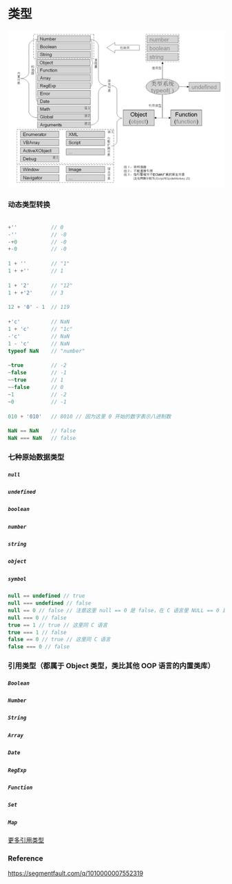 # 类型

![图截自《JavaScript 语言精髓与编程实践》，侵删](../img/jstypes.png)

### 动态类型转换

```js

+''           // 0
-''           // -0
-+0           // -0
+-0           // -0

1 + ''        // "1"
1 + +''       // 1

1 + '2'       // "12"
1 + +'2'      // 3

12 + '0' - 1  // 119

+'c'          // NaN
1 + 'c'       // "1c"
-'c'          // NaN
1 - 'c'       // NaN
typeof NaN    // "number"

~true         // -2
~false        // -1
~~true        // 1
~~false       // 0
~1            // -2
~0            // -1

010 + '010'   // 8010 // 因为这里 0 开始的数字表示八进制数

NaN == NaN    // false
NaN === NaN   // false

```

### 七种原始数据类型

##### `null`

##### `undefined`

##### `boolean`

##### `number`

##### `string`

##### `object`

##### `symbol`

```js
null == undefined // true
null === undefined // false
null == 0 // false // 注意这里 null == 0 是 false，在 C 语言里 NULL == 0 是 true
null === 0 // false
true == 1 // true // 这里同 C 语言
true === 1 // false
false == 0 // true // 这里同 C 语言
false === 0 // false
```

### 引用类型（都属于 Object 类型，类比其他 OOP 语言的内置类库）

##### `Boolean`

##### `Number`

##### `String`

##### `Array`

##### `Date`

##### `RegExp`

##### `Function`

##### `Set`

##### `Map`

[更多引用类型](https://developer.mozilla.org/zh-CN/docs/Web/JavaScript/Reference/Global_Objects)

### Reference

https://segmentfault.com/q/1010000007552319